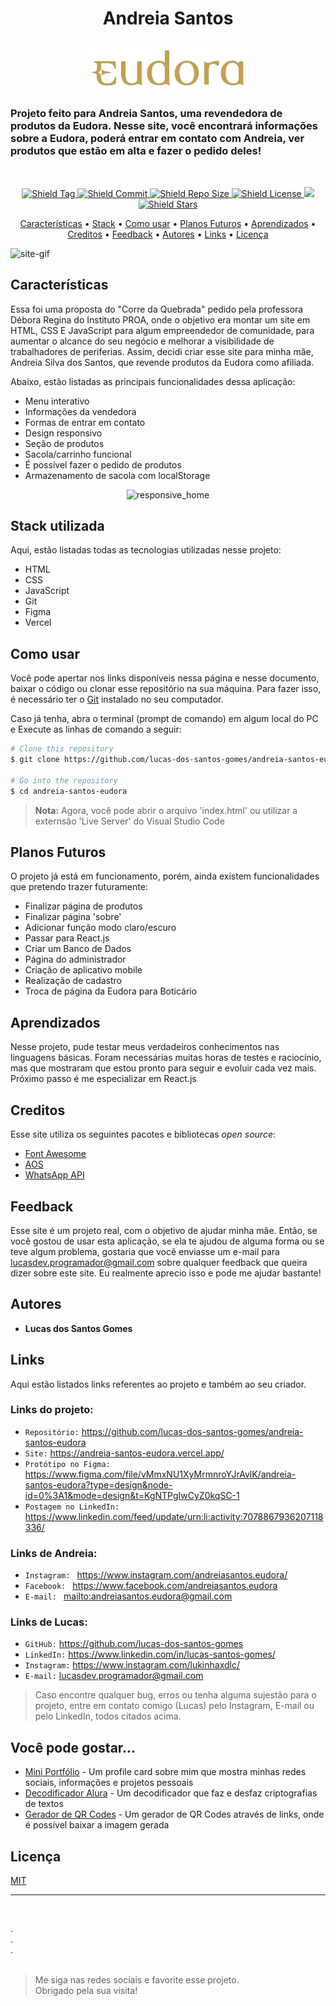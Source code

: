 <h1 align="center">
  <p>Andreia Santos</p>
  <img src="./src/img/logo/logo-eudora2.png" alt="Logo" width="250px" />
</h1>

<h3>Projeto feito para Andreia Santos, uma revendedora de produtos da Eudora. Nesse site, você encontrará informações sobre a Eudora, poderá entrar em contato com Andreia, ver produtos que estão em alta e fazer o pedido deles!</h3><br>

<p align="center"> 
  <a href="https://github.com/lucas-dos-santos-gomes/andreia-santos-eudora/tags">
    <img src="https://img.shields.io/github/v/tag/lucas-dos-santos-gomes/andreia-santos-eudora" alt="Shield Tag">
  </a>
  <a href="https://github.com/lucas-dos-santos-gomes/andreia-santos-eudora">
    <img src="https://img.shields.io/github/last-commit/lucas-dos-santos-gomes/andreia-santos-eudora/main" alt="Shield Commit">
  </a>
  <a href="https://github.com/lucas-dos-santos-gomes/andreia-santos-eudora/archive/refs/heads/main.zip">
    <img src="https://img.shields.io/github/repo-size/lucas-dos-santos-gomes/andreia-santos-eudora?color=gree" alt="Shield Repo Size">
  </a>
  <a href="https://github.com/lucas-dos-santos-gomes/andreia-santos-eudora/blob/main/LICENSE">
    <img src="https://img.shields.io/badge/License-MIT-green.svg" alt="Shield License">
  </a>
  <a href="https://www.paypal.me/AndreiaSantosEudora">
    <img src="https://img.shields.io/badge/$-donate-ff69b4.svg?maxAge=2592000&amp;style=flat">
  </a>
  <a href="https://github.com/lucas-dos-santos-gomes/andreia-santos-eudora">
    <img src="https://img.shields.io/github/stars/lucas-dos-santos-gomes/andreia-santos-eudora?style=social" alt="Shield Stars">
  </a>
</p>

<p align="center">
  <a href="#características">Características</a> •
  <a href="#stack-utilizada">Stack</a> •
  <a href="#como-usar">Como usar</a> •
  <a href="#planos-futuros">Planos Futuros</a> •
  <a href="#aprendizados">Aprendizados</a> •
  <a href="#creditos">Creditos</a> •
  <a href="#feedback">Feedback</a> •
  <a href="#autores">Autores</a> •
  <a href="#links">Links</a> •
  <a href="#licença">Licença</a>
</p>

![site-gif](https://github.com/lucas-dos-santos-gomes/andreia-santos-eudora/assets/106649118/9c41a7eb-022d-4f66-8a77-1eeccce8ef21)

## Características

Essa foi uma proposta do "Corre da Quebrada" pedido pela professora Débora Regina do Instituto PROA, onde o objetivo era montar um site em HTML, CSS E JavaScript para algum empreendedor de comunidade, para aumentar o alcance do seu negócio e melhorar a visibilidade de trabalhadores de periferias. Assim, decidi criar esse site para minha mãe, Andreia Silva dos Santos, que revende produtos da Eudora como afiliada.

Abaixo, estão listadas as principais funcionalidades dessa aplicação:

* Menu interativo
* Informações da vendedora
* Formas de entrar em contato
* Design responsivo
* Seção de produtos
* Sacola/carrinho funcional
* É possível fazer o pedido de produtos
* Armazenamento de sacola com localStorage

<div align="center">
  <img src="https://github.com/lucas-dos-santos-gomes/andreia-santos-eudora/assets/106649118/8a3cec05-8e52-4bb7-8c8a-70c908526b77" alt="responsive_home" />
</div>

## Stack utilizada

<p>Aqui, estão listadas todas as tecnologias utilizadas nesse projeto: </p>

- HTML
- CSS
- JavaScript
- Git
- Figma
- Vercel

## Como usar

Você pode apertar nos links disponíveis nessa página e nesse documento, baixar o código ou clonar esse repositório na sua máquina. Para fazer isso, é necessário ter o [Git](https://git-scm.com) instalado no seu computador.

Caso já tenha, abra o terminal (prompt de comando) em algum local do PC e Execute as linhas de comando a seguir:

```bash
# Clone this repository
$ git clone https://github.com/lucas-dos-santos-gomes/andreia-santos-eudora

# Go into the repository
$ cd andreia-santos-eudora
```

> **Nota:**
> Agora, você pode abrir o arquivo 'index.html' ou utilizar a externsão 'Live Server' do Visual Studio Code

## Planos Futuros

O projeto já está em funcionamento, porém, ainda existem funcionalidades que pretendo trazer futuramente:

* Finalizar página de produtos
* Finalizar página 'sobre'
* Adicionar função modo claro/escuro
* Passar para React.js
* Criar um Banco de Dados
* Página do administrador
* Criação de aplicativo mobile
* Realização de cadastro
* Troca de página da Eudora para Boticário

## Aprendizados

Nesse projeto, pude testar meus verdadeiros conhecimentos nas linguagens básicas. Foram necessárias muitas horas de testes e raciocínio, mas que mostraram que estou pronto para seguir e evoluir cada vez mais. Próximo passo é me especializar em React.js

## Creditos

Esse site utiliza os seguintes pacotes e bibliotecas <i>open source</i>:

- [Font Awesome](https://fontawesome.com/)
- [AOS](https://github.com/michalsnik/aos)
- [WhatsApp API](https://api.whatsapp.com/)

## Feedback

Esse site é um projeto real, com o objetivo de ajudar minha mãe. Então, se você gostou de usar esta aplicação, se ela te ajudou de alguma forma ou se teve algum problema, gostaria que você enviasse um e-mail para <lucasdev.programador@gmail.com> sobre qualquer feedback que queira dizer sobre este site. Eu realmente aprecio isso e pode me ajudar bastante!

## Autores

* **Lucas dos Santos Gomes**

## Links

Aqui estão listados links referentes ao projeto e também ao seu criador.

### Links do projeto:

* `Repositório:` <https://github.com/lucas-dos-santos-gomes/andreia-santos-eudora>
* `Site:` <https://andreia-santos-eudora.vercel.app/>
* `Protótipo no Figma:` <https://www.figma.com/file/vMmxNU1XyMrmnroYJrAvlK/andreia-santos-eudora?type=design&node-id=0%3A1&mode=design&t=KgNTPgIwCyZ0kqSC-1>
* `Postagem no LinkedIn:` <https://www.linkedin.com/feed/update/urn:li:activity:7078867936207118336/>

### Links de Andreia:

* `Instagram: ` <https://www.instagram.com/andreiasantos.eudora/>
* `Facebook: ` <https://www.facebook.com/andreiasantos.eudora>
* `E-mail: ` <mailto:andreiasantos.eudora@gmail.com>

### Links de Lucas: 

* `GitHub:` <https://github.com/lucas-dos-santos-gomes>
* `LinkedIn:` <https://www.linkedin.com/in/lucas-santos-gomes/>
* `Instagram:` <https://www.instagram.com/lukinhaxdlc/>
* `E-mail:` <lucasdev.programador@gmail.com>

> Caso encontre qualquer bug, erros ou tenha alguma sujestão para o projeto, entre em contato comigo (Lucas) pelo Instagram, E-mail ou pelo LinkedIn, todos citados acima.

## Você pode gostar...

- [Mini Portfólio](https://github.com/lucas-dos-santos-gomes/mini-portfolio) - Um profile card sobre mim que mostra minhas redes sociais, informações e projetos pessoais
- [Decodificador Alura](https://github.com/lucas-dos-santos-gomes/decodificador-alura) - Um decodificador que faz e desfaz criptografias de textos
- [Gerador de QR Codes](https://github.com/lucas-dos-santos-gomes/qr-code-generator) - Um gerador de QR Codes através de links, onde é possível baixar a imagem gerada

## Licença

[MIT](https://github.com/lucas-dos-santos-gomes/andreia-santos-eudora/blob/main/LICENSE)

---
<br>

. <br>
. <br>
. <br><br>

> <p> Me siga nas redes sociais e favorite esse projeto. <br>
> Obrigado pela sua visita! </p>
